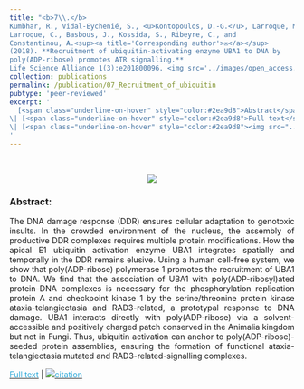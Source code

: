 ```yaml
---
title: "<b>7\\.</b> 
Kumbhar, R., Vidal-Eychenié, S., <u>Kontopoulos, D.-G.</u>, Larroque, M., 
Larroque, C., Basbous, J., Kossida, S., Ribeyre, C., and 
Constantinou, A.<sup><a title='Corresponding author'>✉</a></sup>
(2018). **Recruitment of ubiquitin-activating enzyme UBA1 to DNA by 
poly(ADP-ribose) promotes ATR signalling.** 
Life Science Alliance 1(3):e201800096. <img src='../images/open_access.png'>"
collection: publications
permalink: /publication/07_Recruitment_of_ubiquitin
pubtype: 'peer-reviewed'
excerpt: '
  [<span class="underline-on-hover" style="color:#2ea9d8">Abstract</span>](../publication/07_Recruitment_of_ubiquitin)
\| [<span class="underline-on-hover" style="color:#2ea9d8">Full text</span>](http://www.life-science-alliance.org/content/1/3/e201800096)
\| [<span class="underline-on-hover" style="color:#2ea9d8"><img src="../images/bibtex.svg">citation</span>](../bibtex/7_Recruitment_of_ubiquitin.bib)
'
---
```


<br><center><img src="../images/publications/UBA1_paper.jpg"></center>

### Abstract:

<p style='text-align: justify;'>
The DNA damage response (DDR) ensures cellular adaptation to genotoxic 
insults. In the crowded environment of the nucleus, the assembly of 
productive DDR complexes requires multiple protein modifications. How 
the apical E1 ubiquitin activation enzyme UBA1 integrates spatially and 
temporally in the DDR remains elusive. Using a human cell-free system, 
we show that poly(ADP-ribose) polymerase 1 promotes the recruitment of 
UBA1 to DNA. We find that the association of UBA1 with 
poly(ADP-ribosyl)ated protein–DNA complexes is necessary for the 
phosphorylation replication protein A and checkpoint kinase 1 by the 
serine/threonine protein kinase ataxia-telangiectasia and RAD3-related, 
a prototypal response to DNA damage. UBA1 interacts directly with 
poly(ADP-ribose) via a solvent-accessible and positively charged patch 
conserved in the Animalia kingdom but not in Fungi. Thus, ubiquitin 
activation can anchor to poly(ADP-ribose)-seeded protein assemblies, 
ensuring the formation of functional ataxia-telangiectasia mutated and 
RAD3-related-signalling complexes.
</p>

[<span class="underline-on-hover" style="color:#2ea9d8">Full text</span>](http://www.life-science-alliance.org/content/1/3/e201800096)
\| [<span class="underline-on-hover" style="color:#2ea9d8"><img src="../images/bibtex.svg">citation</span>](../bibtex/7_Recruitment_of_ubiquitin.bib)
